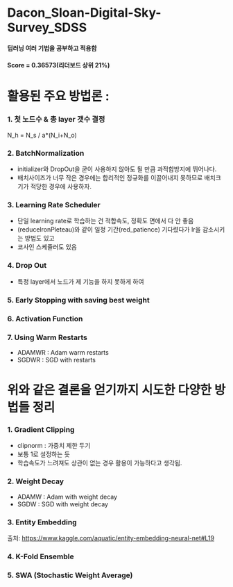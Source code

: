 # Dacon_Sloan-Digital-Sky-Survey_SDSS
#### 딥러닝 여러 기법을 공부하고 적용함
#### Score = 0.36573(리더보드 상위 21%)

# 활용된 주요 방법론 :
### 1. 첫 노드수 & 총 layer 갯수 결정
N_h = N_s / a*(N_i+N_o)
### 2. BatchNormalization
- initializer와 DropOut을 굳이 사용하지 않아도 될 만큼 과적합방지에 뛰어나다.
- 배치사이즈가 너무 작은 경우에는 합리적인 정규화를 이끌어내지 못하므로 배치크기가 적당한 경우에 사용하자.
### 3. Learning Rate Scheduler
- 단일 learning rate로 학습하는 건 적합속도, 정확도 면에서 다 안 좋음
- (reducelronPleteau)와 같이 일정 기간(red_patience) 기다렸다가 lr을 감소시키는 방법도 있고
- 코사인 스케쥴러도 있음
### 4. Drop Out
- 특정 layer에서 노드가 제 기능을 하지 못하게 하여 
### 5. Early Stopping with saving best weight

### 6. Activation Function

### 7. Using Warm Restarts
- ADAMWR : Adam warm restarts
- SGDWR : SGD with restarts

# 위와 같은 결론을 얻기까지 시도한 다양한 방법들 정리
### 1. Gradient Clipping
- clipnorm : 가중치 제한 두기
- 보통 1로 설정하는 듯
- 학습속도가 느려져도 상관이 없는 경우 활용이 가능하다고 생각됨.
### 2. Weight Decay
- ADAMW : Adam with weight decay
- SGDW : SGD with weight decay
### 3. Entity Embedding
출처: https://www.kaggle.com/aquatic/entity-embedding-neural-net#L19
### 4. K-Fold Ensemble
### 5. SWA (Stochastic Weight Average)
